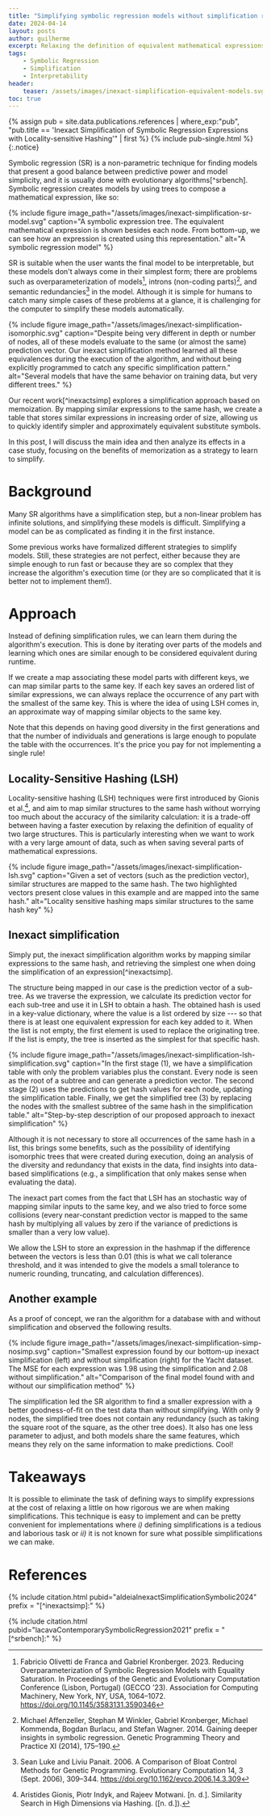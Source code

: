 ```yaml
---
title: "Simplifying symbolic regression models without simplification rules"
date: 2024-04-14
layout: posts
author: guilherme
excerpt: Relaxing the definition of equivalent mathematical expressions to get more simpler and interpretable models
tags: 
    - Symbolic Regression
    - Simplification
    - Interpretability
header:
    teaser: /assets/images/inexact-simplification-equivalent-models.svg
toc: true
---
```


{% assign pub = site.data.publications.references
    | where_exp:"pub", "pub.title == 'Inexact Simplification of Symbolic Regression Expressions with Locality-sensitive Hashing'" 
    | first %}
{% include pub-single.html %}
{:.notice}

Symbolic regression (SR) is a non-parametric technique for finding models that present a good balance between predictive power and model simplicity, and it is usually done with evolutionary algorithms[^srbench].
Symbolic regression creates models by using trees to compose a mathematical expression, like so:

{% include figure 
image_path="/assets/images/inexact-simplification-sr-model.svg" 
caption="A symbolic expression tree. The equivalent mathematical expression is shown besides each node. From bottom-up, we can see how an expression is created using this representation." 
alt="A symbolic regression model"
%}

SR is suitable when the user wants the final model to be interpretable, but these models don't always come in their simplest form; there are problems such as overparameterization of models[^overparameterization], introns (non-coding parts)[^introns], and semantic redundancies[^bloat] in the model. Although it is simple for humans to catch many simple cases of these problems at a glance, it is challenging for the computer to simplify these models automatically.

{% include figure 
image_path="/assets/images/inexact-simplification-isomorphic.svg" 
caption="Despite being very different in depth or number of nodes, all of these models evaluate to the same (or almost the same) prediction vector. Our inexact simplification method learned all these equivalences during the execution of the algorithm, and without being explicitly programmed to catch any specific simplification pattern." 
alt="Several models that have the same behavior on training data, but very different trees."
%}

Our recent work[^inexactsimp] explores a simplification approach based on memoization. 
By mapping similar expressions to the same hash, we create a table that stores similar expressions in increasing order of size, allowing us to quickly identify simpler and approximately equivalent substitute symbols.

In this post, I will discuss the main idea and then analyze its effects in a case study, focusing on the benefits of memorization as a strategy to learn to simplify.

# Background 

Many SR algorithms have a simplification step, but a non-linear problem has infinite solutions, and simplifying these models is difficult. Simplifying a model can be as complicated as finding it in the first instance.

Some previous works have formalized different strategies to simplify models. Still, these strategies are not perfect, either because they are simple enough to run fast or because they are so complex that they increase the algorithm's execution time (or they are so complicated that it is better not to implement them!).

# Approach

Instead of defining simplification rules, we can learn them during the algorithm's execution. This is done by iterating over parts of the models and learning which ones are similar enough to be considered equivalent during runtime.

If we create a map associating these model parts with different keys, we can map similar parts to the same key. If each key saves an ordered list of similar expressions, we can always replace the occurrence of any part with the smallest of the same key. This is where the idea of using LSH comes in, an approximate way of mapping similar objects to the same key.

Note that this depends on having good diversity in the first generations and that the number of individuals and generations is large enough to populate the table with the occurrences. It's the price you pay for not implementing a single rule!

## Locality-Sensitive Hashing (LSH)

Locality-sensitive hashing (LSH) techniques were first introduced by Gionis et al.[^lsh], and aim to map similar structures to the same hash without worrying too much about the accuracy of the similarity calculation: it is a trade-off between having a faster execution by relaxing the definition of equality of two large structures. This is particularly interesting when we want to work with a very large amount of data, such as when saving several parts of mathematical expressions.

{% include figure 
image_path="/assets/images/inexact-simplification-lsh.svg" 
caption="Given a set of vectors (such as the prediction vector), similar structures are mapped to the same hash. The two highlighted vectors present close values in this example and are mapped into the same hash." 
alt="Locality sensitive hashing maps similar structures to the same hash key"
%}

## Inexact simplification

Simply put, the inexact simplification algorithm works by mapping similar expressions to the same hash, and retrieving the simplest one when doing the simplification of an expression[^inexactsimp]. 

The structure being mapped in our case is the prediction vector of a sub-tree. As we traverse the expression, we calculate its prediction vector for each sub-tree and use it in LSH to obtain a hash. The obtained hash is used in a key-value dictionary, where the value is a list ordered by size --- so that there is at least one equivalent expression for each key added to it. When the list is not empty, the first element is used to replace the originating tree. If the list is empty, the tree is inserted as the simplest for that specific hash.

{% include figure 
image_path="/assets/images/inexact-simplification-lsh-simplification.svg" 
caption="In the first stage (1), we have a simplification table with only the problem variables plus the constant. Every node is seen as the root of a subtree and can generate a prediction vector. The second stage (2) uses the predictions to get hash values for each node, updating the simplification table. Finally, we get the simplified tree (3) by replacing the nodes with the smallest subtree of the same hash in the simplification table." 
alt="Step-by-step description of our proposed approach to inexact simplification"
%}

Although it is not necessary to store all occurrences of the same hash in a list, this brings some benefits, such as the possibility of identifying isomorphic trees that were created during execution, doing an analysis of the diversity and redundancy that exists in the data, find insights into data-based simplifications (e.g., a simplification that only makes sense when evaluating the data).

The inexact part comes from the fact that LSH has an stochastic way of mapping similar inputs to the same key, and we also tried to force some collisions (every near-constant prediction vector is mapped to the same hash by multiplying all values by zero if the variance of predictions is smaller than a very low value).

We allow the LSH to store an expression in the hashmap if the difference between the vectors is less than 0.01 (this is what we call tolerance threshold, and it was intended to give the models a small tolerance to numeric rounding, truncating, and calculation differences).

## Another example

As a proof of concept, we ran the algorithm for a database with and without simplification and observed the following results.

{% include figure 
image_path="/assets/images/inexact-simplification-simp-nosimp.svg" 
caption="Smallest expression found by our bottom-up inexact simplification (left) and without simplification (right) for the Yacht dataset. The MSE for each expression was 1.98 using the simplification and 2.08 without simplification." 
alt="Comparison of the final model found with and without our simplification method"
%}

The simplification led the SR algorithm to find a smaller expression with a better goodness-of-fit on the test data than without simplifying. With only 9 nodes, the simplified tree does not contain any redundancy (such as taking the square root of the square, as the other tree does). It also has one less parameter to adjust, and both models share the same features, which means they rely on the same information to make predictions. Cool!

# Takeaways

It is possible to eliminate the task of defining ways to simplify expressions at the cost of relaxing a little on how rigorous we are when making simplifications. This technique is easy to implement and can be pretty convenient for implementations where _i)_ defining simplifications is a tedious and laborious task or _ii)_ it is not known for sure what possible simplifications we can make.

# References

{% include citation.html pubid="aldeiaInexactSimplificationSymbolic2024" prefix = "[^inexactsimp]:" %}

{% include citation.html pubid="lacavaContemporarySymbolicRegression2021" prefix = "[^srbench]:" %}

[^lsh]:  Aristides Gionis, Piotr Indyk, and Rajeev Motwani. [n. d.]. Similarity Search in High Dimensions via Hashing. ([n. d.]).

[^introns]: Michael Affenzeller, Stephan M Winkler, Gabriel Kronberger, Michael Kommenda, Bogdan Burlacu, and Stefan Wagner. 2014. Gaining deeper insights in symbolic regression. Genetic Programming Theory and Practice XI (2014), 175–190.

[^overparameterization]: Fabricio Olivetti de Franca and Gabriel Kronberger. 2023. Reducing Overparameterization of Symbolic Regression Models with Equality Saturation. In Proceedings of the Genetic and Evolutionary Computation Conference (Lisbon, Portugal) (GECCO ’23). Association for Computing Machinery, New York, NY, USA, 1064–1072. https://doi.org/10.1145/3583131.3590346

[^bloat]: Sean Luke and Liviu Panait. 2006. A Comparison of Bloat Control Methods for Genetic Programming. Evolutionary Computation 14, 3 (Sept. 2006), 309–344. https://doi.org/10.1162/evco.2006.14.3.309
